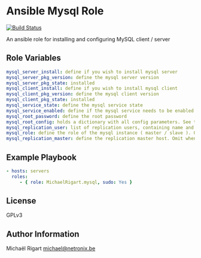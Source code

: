 Ansible Mysql Role
==================
[![Build Status](https://travis-ci.org/michaelrigart/ansible-role-mysql.svg?branch=master)](https://travis-ci.org/michaelrigart/ansible-role-mysql)

An ansible role for installing and configuring MySQL client / server

Role Variables
--------------

```yaml
mysql_server_install: define if you wish to install mysql server
mysql_server_pkg_version: define the mysql server version
mysql_server_pkg_state: installed
mysql_client_install: define if you wish to install mysql client
mysql_client_pkg_version: define the mysql client version
mysql_client_pkg_state: installed
mysql_service_state: define the mysql service state
mysql_service_enabled: define if the mysql service needs to be enabled
mysql_root_password: define the root password
mysql_root_config: holds a dictionary with all config parameters. See the defaults for an example
mysql_replication_user: list of replication users, containing name and password
mysql_role: define the role of the mysql instance ( master / slave ). Or omit when using standalone.
mysql_replication_master: define the replication master host. Omit when using standalone
```

Example Playbook
-------------------------

```yaml
- hosts: servers
  roles:
     - { role: MichaelRigart.mysql, sudo: Yes }
```

License
-------

GPLv3

Author Information
------------------

Michaël Rigart <michael@netronix.be>